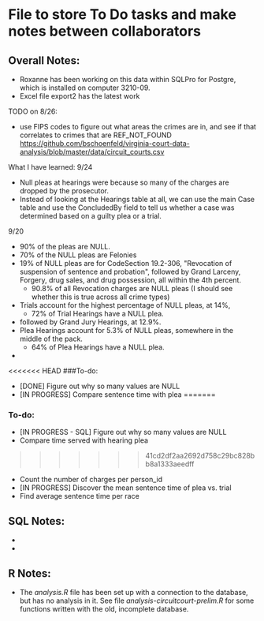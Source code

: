 # File to store To Do tasks and make notes between collaborators

## Overall Notes:
* Roxanne has been working on this data within SQLPro for Postgre, which is installed on computer 3210-09. 
* Excel file export2 has the latest work

TODO on 8/26:
* use FIPS codes to figure out what areas the crimes are in, and see if that correlates to crimes that are REF_NOT_FOUND
<https://github.com/bschoenfeld/virginia-court-data-analysis/blob/master/data/circuit_courts.csv>

What I have learned:
9/24
* Null pleas at hearings were because so many of the charges are dropped by the prosecutor.
* Instead of looking at the Hearings table at all, we can use the main Case table and use the ConcludedBy field to tell us whether a case was determined based on a guilty plea or a trial.

9/20
* 90% of the pleas are NULL.
* 70% of the NULL pleas are Felonies
* 19% of NULL pleas are for CodeSection 19.2-306, "Revocation of suspension of sentence and probation", followed by Grand Larceny, Forgery, drug sales, and drug possession, all within the 4th percent. 
	* 90.8% of all Revocation charges are NULL pleas (I should see whether this is true across all crime types)
* Trials account for the highest percentage of NULL pleas, at 14%, 
	* 72% of Trial Hearings have a NULL plea.
* followed by Grand Jury Hearings, at 12.9%. 
* Plea Hearings account for 5.3% of NULL pleas, somewhere in the middle of the pack.
	* 64% of Plea Hearings have a NULL plea.
* 

<<<<<<< HEAD
###To-do:
* [DONE] Figure out why so many values are NULL
* [IN PROGRESS] Compare sentence time with plea
=======
### To-do:
* [IN PROGRESS - SQL] Figure out why so many values are NULL
* Compare time served with hearing plea
>>>>>>> 41cd2df2aa2692d758c29bc828bb8a1333aeedff
* Count the number of charges per person_id
* [IN PROGRESS] Discover the mean sentence time of plea  vs. trial
* Find average sentence time per race


## SQL Notes:
* 
* 

## R Notes:
* The _analysis.R_ file has been set up with a connection to the database, but has no analysis in it. See file _analysis-circuitcourt-prelim.R_ for some functions written with the old, incomplete database.
